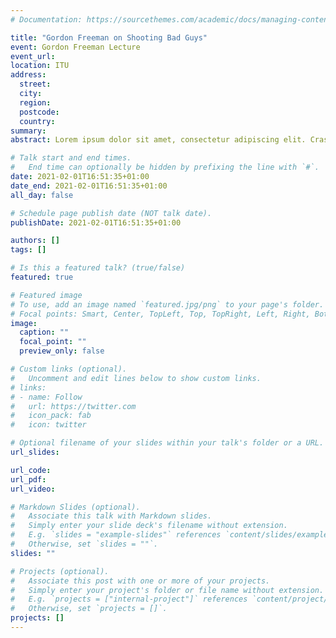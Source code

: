 ```yaml
---
# Documentation: https://sourcethemes.com/academic/docs/managing-content/

title: "Gordon Freeman on Shooting Bad Guys"
event: Gordon Freeman Lecture
event_url:
location: ITU
address:
  street:
  city:
  region:
  postcode:
  country:
summary:
abstract: Lorem ipsum dolor sit amet, consectetur adipiscing elit. Cras fringilla sem mattis magna congue, vitae facilisis libero auctor. Aliquam laoreet ligula quis sem pharetra congue. Duis porttitor fermentum aliquam. Praesent eget leo nisl. Duis in ultrices turpis. Duis ac faucibus libero. Aenean mauris tortor, vestibulum id est a, porta iaculis elit. Mauris eu lacinia arcu, viverra euismod massa. Mauris vitae justo a neque feugiat bibendum. Vivamus vulputate, mauris pulvinar aliquam gravida, massa purus lobortis turpis, laoreet malesuada nibh risus id ex. Suspendisse cursus turpis tincidunt tellus iaculis, nec vulputate sapien hendrerit. Mauris fermentum quis felis in maximus. 

# Talk start and end times.
#   End time can optionally be hidden by prefixing the line with `#`.
date: 2021-02-01T16:51:35+01:00
date_end: 2021-02-01T16:51:35+01:00
all_day: false

# Schedule page publish date (NOT talk date).
publishDate: 2021-02-01T16:51:35+01:00

authors: []
tags: []

# Is this a featured talk? (true/false)
featured: true

# Featured image
# To use, add an image named `featured.jpg/png` to your page's folder. 
# Focal points: Smart, Center, TopLeft, Top, TopRight, Left, Right, BottomLeft, Bottom, BottomRight.
image:
  caption: ""
  focal_point: ""
  preview_only: false

# Custom links (optional).
#   Uncomment and edit lines below to show custom links.
# links:
# - name: Follow
#   url: https://twitter.com
#   icon_pack: fab
#   icon: twitter

# Optional filename of your slides within your talk's folder or a URL.
url_slides:

url_code:
url_pdf:
url_video:

# Markdown Slides (optional).
#   Associate this talk with Markdown slides.
#   Simply enter your slide deck's filename without extension.
#   E.g. `slides = "example-slides"` references `content/slides/example-slides.md`.
#   Otherwise, set `slides = ""`.
slides: ""

# Projects (optional).
#   Associate this post with one or more of your projects.
#   Simply enter your project's folder or file name without extension.
#   E.g. `projects = ["internal-project"]` references `content/project/deep-learning/index.md`.
#   Otherwise, set `projects = []`.
projects: []
---
```

